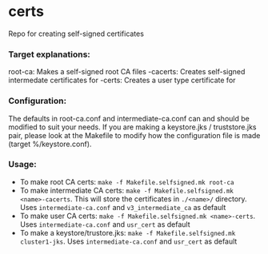 # certs
Repo for creating self-signed certificates

### Target explanations:
root-ca: Makes a self-signed root CA files
<name>-cacerts: Creates self-signed intermedate certificates for <name>
<name>-certs: Creates a user type certificate for <name>

### Configuration:
The defaults in root-ca.conf and intermediate-ca.conf can and should be modified to suit your needs. If you are making a keystore.jks / truststore.jks pair, please look at the Makefile to modify how the configuration file is made (target %/keystore.conf).

### Usage:
* To make root CA certs: `make -f Makefile.selfsigned.mk root-ca`
* To make intermediate CA certs: `make -f Makefile.selfsigned.mk <name>-cacerts`.  This will store the certificates in `./<name>/` directory. Uses `intermediate-ca.conf` and `v3_intermediate_ca` as default
* To make user CA certs: `make -f Makefile.selfsigned.mk <name>-certs`. Uses `intermediate-ca.conf` and `usr_cert` as default
* To make a keystore/trustore.jks: `make -f Makefile.selfsigned.mk cluster1-jks`. Uses `intermediate-ca.conf` and `usr_cert` as default